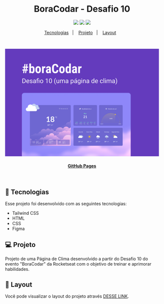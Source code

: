 <h1 align="center">BoraCodar - Desafio 10</h1>

<p align="center">
  <a alt="HTML5">
    <img src="https://img.shields.io/badge/HTML5-E34F26?logo=html5&logoColor=fff&style=for-the-badge" />
  </a>
  <a alt="TailwindCSS">
    <img src="https://img.shields.io/badge/TAILWINDCSS-%2338B2AC.svg?style=for-the-badge&logo=tailwind-css&logoColor=white" />
  </a>
  <a alt="Figma">
     <img src="https://img.shields.io/badge/Figma-F24E1E?style=for-the-badge&logo=figma&logoColor=white" />
  </a>
</p>

<p align="center">
  <a href="#-tecnologias">Tecnologias</a>&nbsp;&nbsp;&nbsp;|&nbsp;&nbsp;&nbsp;
  <a href="#-projeto">Projeto</a>&nbsp;&nbsp;&nbsp;|&nbsp;&nbsp;&nbsp;
  <a href="#-layout">Layout</a>&nbsp;&nbsp;&nbsp;
</p>

<br>
<p align="center">
  <img alt="Imagem do projeto." src=".github/preview10.jpg" width="800px">
</p>

<h4 align="center">
  
  [GitHub Pages](https://gabrielcenteiofreitas.github.io/estudos-rocketseat-boracodar10-pagina_de_clima/)
</h4>

<br>


## 🚀 Tecnologias

Esse projeto foi desenvolvido com as seguintes tecnologias:

- Tailwind CSS
- HTML
- CSS
- Figma


## 💻 Projeto

Projeto de uma Página de Clima desenvolvido a partir do Desafio 10 do evento "BoraCodar" da Rocketseat com o objetivo de treinar e aprimorar habilidades.

## 🔖 Layout

Você pode visualizar o layout do projeto através [DESSE LINK](https://www.figma.com/community/file/1215291914714743267).
